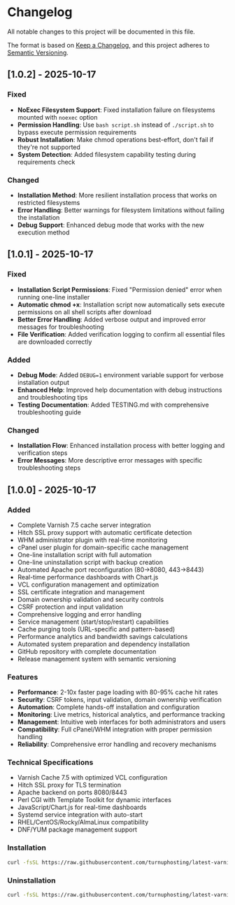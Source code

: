 # Changelog

All notable changes to this project will be documented in this file.

The format is based on [Keep a Changelog](https://keepachangelog.com/en/1.0.0/),
and this project adheres to [Semantic Versioning](https://semver.org/spec/v2.0.0.html).

## [1.0.2] - 2025-10-17

### Fixed
- **NoExec Filesystem Support**: Fixed installation failure on filesystems mounted with `noexec` option
- **Permission Handling**: Use `bash script.sh` instead of `./script.sh` to bypass execute permission requirements
- **Robust Installation**: Make chmod operations best-effort, don't fail if they're not supported
- **System Detection**: Added filesystem capability testing during requirements check

### Changed
- **Installation Method**: More resilient installation process that works on restricted filesystems
- **Error Handling**: Better warnings for filesystem limitations without failing the installation
- **Debug Support**: Enhanced debug mode that works with the new execution method

## [1.0.1] - 2025-10-17

### Fixed
- **Installation Script Permissions**: Fixed "Permission denied" error when running one-line installer
- **Automatic chmod +x**: Installation script now automatically sets execute permissions on all shell scripts after download
- **Better Error Handling**: Added verbose output and improved error messages for troubleshooting
- **File Verification**: Added verification logging to confirm all essential files are downloaded correctly

### Added
- **Debug Mode**: Added `DEBUG=1` environment variable support for verbose installation output
- **Enhanced Help**: Improved help documentation with debug instructions and troubleshooting tips
- **Testing Documentation**: Added TESTING.md with comprehensive troubleshooting guide

### Changed
- **Installation Flow**: Enhanced installation process with better logging and verification steps
- **Error Messages**: More descriptive error messages with specific troubleshooting steps

## [1.0.0] - 2025-10-17

### Added
- Complete Varnish 7.5 cache server integration
- Hitch SSL proxy support with automatic certificate detection
- WHM administrator plugin with real-time monitoring
- cPanel user plugin for domain-specific cache management
- One-line installation script with full automation
- One-line uninstallation script with backup creation
- Automated Apache port reconfiguration (80→8080, 443→8443)
- Real-time performance dashboards with Chart.js
- VCL configuration management and optimization
- SSL certificate integration and management
- Domain ownership validation and security controls
- CSRF protection and input validation
- Comprehensive logging and error handling
- Service management (start/stop/restart) capabilities
- Cache purging tools (URL-specific and pattern-based)
- Performance analytics and bandwidth savings calculations
- Automated system preparation and dependency installation
- GitHub repository with complete documentation
- Release management system with semantic versioning

### Features
- **Performance**: 2-10x faster page loading with 80-95% cache hit rates
- **Security**: CSRF tokens, input validation, domain ownership verification
- **Automation**: Complete hands-off installation and configuration
- **Monitoring**: Live metrics, historical analytics, and performance tracking
- **Management**: Intuitive web interfaces for both administrators and users
- **Compatibility**: Full cPanel/WHM integration with proper permission handling
- **Reliability**: Comprehensive error handling and recovery mechanisms

### Technical Specifications
- Varnish Cache 7.5 with optimized VCL configuration
- Hitch SSL proxy for TLS termination
- Apache backend on ports 8080/8443
- Perl CGI with Template Toolkit for dynamic interfaces
- JavaScript/Chart.js for real-time dashboards
- Systemd service integration with auto-start
- RHEL/CentOS/Rocky/AlmaLinux compatibility
- DNF/YUM package management support

### Installation
```bash
curl -fsSL https://raw.githubusercontent.com/turnuphosting/latest-varnish/main/quick-install.sh | bash
```

### Uninstallation
```bash
curl -fsSL https://raw.githubusercontent.com/turnuphosting/latest-varnish/main/quick-uninstall.sh | bash
```